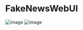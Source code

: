 # FakeNewsWebUI
![image](https://github.com/hrs4real/FakeNewsWebUI/assets/92949812/0b402afb-88ba-4b4d-9054-7384d26ec5ad)
![image](https://github.com/hrs4real/FakeNewsWebUI/assets/92949812/9b92b00d-bc9c-45cc-9710-328ce48f49a3)
